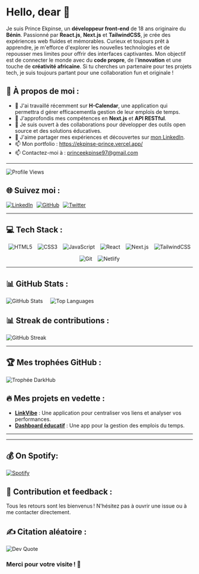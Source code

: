 # Hello, dear 👋
Je suis Prince Ekpinse, un **développeur front-end** de 18 ans originaire du **Bénin**. Passionné par **React.js**, **Next.js** et **TailwindCSS**, je crée des expériences web fluides et mémorables. Curieux et toujours prêt à apprendre, je m'efforce d'explorer les nouvelles technologies et de repousser mes limites pour offrir des interfaces captivantes. Mon objectif est de connecter le monde avec du **code propre**, de l'**innovation** et une touche de **créativité africaine**. Si tu cherches un partenaire pour tes projets tech, je suis toujours partant pour une collaboration fun et originale !


## 💫 À propos de moi :
- 🔭 J'ai travaillé récemment sur **H-Calendar**, une application qui permettra d gérer efficacementla gestion de leur emplois de temps.  
- 🌱 J'approfondis mes compétences en **Next.js** et **API RESTful**.  
- 👯 Je suis ouvert à des collaborations pour développer des outils open source et des solutions éducatives.  
- 📝 J'aime partager mes expériences et découvertes sur [mon LinkedIn](https://www.linkedin.com/in/prince-ekpinse-developpement-front-end/).
- 📫 Mon portfolio : https://ekpinse-prince.vercel.app/
- 📫 Contactez-moi à : princeekpinse97@gmail.com

---
![Profile Views](https://komarev.com/ghpvc/?username=prince-dev41&color=blue)

## 🌐 Suivez moi :
<div style="display: flex; flex-wrap: wrap; gap: 10px;">
  <a href="https://www.linkedin.com/in/prince-ekpinse-developpement-front-end/" target="_blank">
    <img src="https://img.shields.io/badge/LinkedIn-%230077B5.svg?style=for-the-badge&logo=linkedin&logoColor=white" alt="LinkedIn">
  </a>
  <a href="https://github.com/prince-dev41" target="_blank">
    <img src="https://img.shields.io/badge/GitHub-%23181717.svg?style=for-the-badge&logo=github&logoColor=white" alt="GitHub">
  </a>
  <a href="https://x.com/EkpinsePrince" target="_blank">
    <img src="https://img.shields.io/badge/Twitter-%231DA1F2.svg?style=for-the-badge&logo=twitter&logoColor=white" alt="Twitter">
  </a>
</div>

---

## 💻 Tech Stack :
<div style="display: flex; flex-wrap: wrap; gap: 15px; justify-content: center;">
  <img src="https://img.shields.io/badge/HTML5-%23E34F26.svg?style=for-the-badge&logo=html5&logoColor=white" alt="HTML5">
  <img src="https://img.shields.io/badge/CSS3-%231572B6.svg?style=for-the-badge&logo=css3&logoColor=white" alt="CSS3">
  <img src="https://img.shields.io/badge/JavaScript-%23F7DF1E.svg?style=for-the-badge&logo=javascript&logoColor=black" alt="JavaScript">
  <img src="https://img.shields.io/badge/React-%2320232a.svg?style=for-the-badge&logo=react&logoColor=%2361DAFB" alt="React">
  <img src="https://img.shields.io/badge/Next.js-%23000000.svg?style=for-the-badge&logo=next.js&logoColor=white" alt="Next.js">
  <img src="https://img.shields.io/badge/TailwindCSS-%2338B2AC.svg?style=for-the-badge&logo=tailwind-css&logoColor=white" alt="TailwindCSS">
  <img src="https://img.shields.io/badge/Git-%23F05033.svg?style=for-the-badge&logo=git&logoColor=white" alt="Git">
  <img src="https://img.shields.io/badge/Netlify-%2300C7B7.svg?style=for-the-badge&logo=netlify&logoColor=white" alt="Netlify">
</div>

---

## 📊 GitHub Stats :
<div style="display: flex; gap: 20px;">
  <img src="https://github-readme-stats.vercel.app/api?username=prince-dev41&show_icons=true&theme=radical" alt="GitHub Stats" />
  <img src="https://github-readme-stats.vercel.app/api/top-langs/?username=prince-dev41&layout=compact&theme=radical" alt="Top Languages" />
</div>


## 📊 Streak de contributions :
![GitHub Streak](https://github-readme-streak-stats.herokuapp.com/?user=prince-dev41&theme=radical)

---

## 🏆 Mes trophées GitHub :
 ![Trophée DarkHub](https://github-profile-trophy.vercel.app/?username=prince-dev41&theme=darkhub&no-bg=true)


## 🔥 Mes projets en vedette :
- [**LinkVibe**](https://github.com/prince-dev41/linkvibe) : Une application pour centraliser vos liens et analyser vos performances.  
- [**Dashboard éducatif**](https://github.com/prince-dev41/h-calendar) : Une app pour la gestion des emplois du temps. 
---

---
## 💰 On Spotify:

[![Spotify](https://novatorem.bgstatic.vercel.app/api/spotify)](https://open.spotify.com/user/31qrstikxab6rlywen3bwldmqvim?si=f58ff6b48a1040ad)


## 🚀 Contribution et feedback :
Tous les retours sont les bienvenus ! N'hésitez pas à ouvrir une issue ou à me contacter directement.


## ✍️ Citation aléatoire :
![Dev Quote](https://quotes-github-readme.vercel.app/api?type=horizontal)


### Merci pour votre visite ! 🌟
